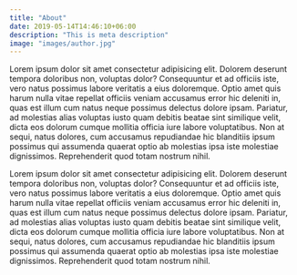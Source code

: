 ```yaml
---
title: "About"
date: 2019-05-14T14:46:10+06:00
description: "This is meta description"
image: "images/author.jpg"
---
```


Lorem ipsum dolor sit amet consectetur adipisicing elit. Dolorem deserunt tempora doloribus non, voluptas
dolor? Consequuntur et ad officiis iste, vero natus possimus labore veritatis a eius doloremque. Optio amet
quis harum nulla vitae repellat officiis veniam accusamus error hic deleniti in, quas est illum cum natus
neque possimus delectus dolore ipsam. Pariatur, ad molestias alias voluptas iusto quam debitis beatae sint
similique velit, dicta eos dolorum cumque mollitia officia iure labore voluptatibus. Non at sequi, natus
dolores, cum accusamus repudiandae hic blanditiis ipsum possimus qui assumenda quaerat optio ab molestias ipsa
iste molestiae dignissimos. Reprehenderit quod totam nostrum nihil.


Lorem ipsum dolor sit amet consectetur adipisicing elit. Dolorem deserunt tempora doloribus non, voluptas
dolor? Consequuntur et ad officiis iste, vero natus possimus labore veritatis a eius doloremque. Optio amet
quis harum nulla vitae repellat officiis veniam accusamus error hic deleniti in, quas est illum cum natus
neque possimus delectus dolore ipsam. Pariatur, ad molestias alias voluptas iusto quam debitis beatae sint
similique velit, dicta eos dolorum cumque mollitia officia iure labore voluptatibus. Non at sequi, natus
dolores, cum accusamus repudiandae hic blanditiis ipsum possimus qui assumenda quaerat optio ab molestias ipsa
iste molestiae dignissimos. Reprehenderit quod totam nostrum nihil.
